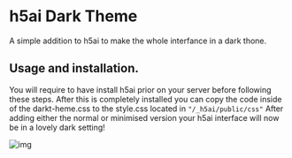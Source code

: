 # h5ai Dark Theme

A simple addition to h5ai to make the whole interfance in a dark thone.

## Usage and installation.

You will require to have install h5ai prior on your server before following these steps. After this is completely installed you can copy the code inside of the darkt-heme.css to the style.css located in `"/_h5ai/public/css"` After adding either the normal or minimised version your h5ai interface will now be in a lovely dark setting!

![img](https://i.imgur.com/1cx9mzC.png)
